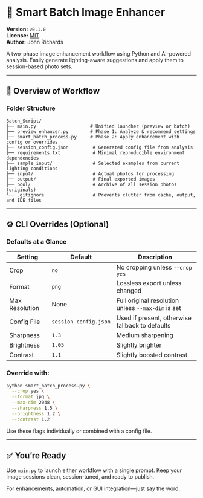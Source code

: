 # 📸 Smart Batch Image Enhancer

**Version:** `v0.1.0`  
**License:** [MIT](LICENSE)  
**Author:** John Richards

A two-phase image enhancement workflow using Python and AI-powered analysis.
Easily generate lighting-aware suggestions and apply them to session-based photo sets.

---

## 🧠 Overview of Workflow

### Folder Structure
```
Batch_Script/
├── main.py                    # Unified launcher (preview or batch)
├── preview_enhancer.py        # Phase 1: Analyze & recommend settings
├── smart_batch_process.py     # Phase 2: Apply enhancement with config or overrides
├── session_config.json         # Generated config file from analysis
├── requirements.txt            # Minimal reproducible environment dependencies
├── sample_input/               # Selected examples from current lighting conditions
├── input/                      # Actual photos for processing
├── output/                     # Final exported images
├── pool/                       # Archive of all session photos (originals)
└── .gitignore                  # Prevents clutter from cache, output, and IDE files
```

---

## ⚙️ CLI Overrides (Optional)

### Defaults at a Glance
| Setting           | Default     | Description                            |
|------------------|-------------|----------------------------------------|
| Crop             | `no`        | No cropping unless `--crop yes`       |
| Format           | `png`       | Lossless export unless changed        |
| Max Resolution   | None        | Full original resolution unless `--max-dim` is set |
| Config File      | `session_config.json` | Used if present, otherwise fallback to defaults |
| Sharpness        | `1.3`       | Medium sharpening                      |
| Brightness       | `1.05`      | Slightly brighter                      |
| Contrast         | `1.1`       | Slightly boosted contrast              |

### Override with:
```bash
python smart_batch_process.py \
  --crop yes \
  --format jpg \
  --max-dim 2048 \
  --sharpness 1.5 \
  --brightness 1.2 \
  --contrast 1.2
```

Use these flags individually or combined with a config file.

---

## ✅ You’re Ready
Use `main.py` to launch either workflow with a single prompt.
Keep your image sessions clean, session-tuned, and ready to publish.

For enhancements, automation, or GUI integration—just say the word.
